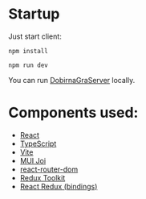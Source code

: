 # Startup

Just start client:
```console
npm install

npm run dev
```

You can run [DobirnaGraServer](https://github.com/Whirlcode/DobirnaGraServer) locally.

# Components used:
- [React](https://react.dev/)
- [TypeScript](https://www.typescriptlang.org/)
- [Vite](https://vitejs.dev/)
- [MUI Joi](https://mui.com/joy-ui/getting-started/usage/)
- [react-router-dom](https://reactrouter.com/)
- [Redux Toolkit](https://redux-toolkit.js.org/)
- [React Redux (bindings)](https://react-redux.js.org/)